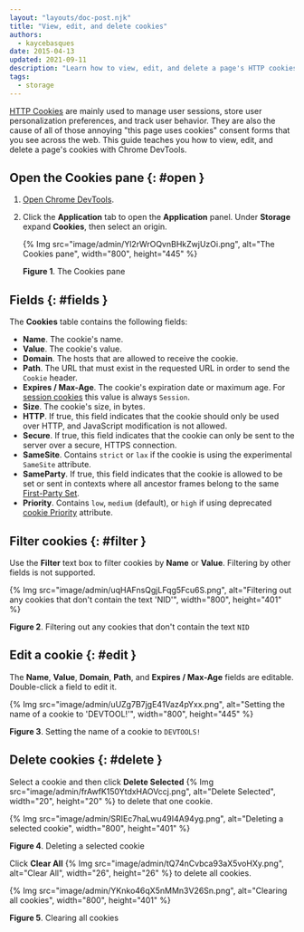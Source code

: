 ```yaml
---
layout: "layouts/doc-post.njk"
title: "View, edit, and delete cookies"
authors:
  - kaycebasques
date: 2015-04-13
updated: 2021-09-11
description: "Learn how to view, edit, and delete a page's HTTP cookies using Chrome DevTools."
tags:
  - storage
---
```


[HTTP Cookies][1] are mainly used to manage user sessions, store user personalization preferences,
and track user behavior. They are also the cause of all of those annoying "this page uses cookies"
consent forms that you see across the web. This guide teaches you how to view, edit, and delete a
page's cookies with Chrome DevTools.

## Open the Cookies pane {: #open }

1.  [Open Chrome DevTools][2].
2.  Click the **Application** tab to open the **Application** panel.
    Under **Storage** expand **Cookies**, then select an origin.

    {% Img src="image/admin/Yl2rWrOQvnBHkZwjUzOi.png", alt="The Cookies pane", width="800", height="445" %}

    **Figure 1**. The Cookies pane

## Fields {: #fields }

The **Cookies** table contains the following fields:

- **Name**. The cookie's name.
- **Value**. The cookie's value.
- **Domain**. The hosts that are allowed to receive the cookie.
- **Path**. The URL that must exist in the requested URL in order to send the `Cookie` header.
- **Expires / Max-Age**. The cookie's expiration date or maximum age.
  For [session cookies][6] this value is always `Session`.
- **Size**. The cookie's size, in bytes.
- **HTTP**. If true, this field indicates that the cookie should only be used over HTTP, and
  JavaScript modification is not allowed.
- **Secure**. If true, this field indicates that the cookie can only be sent to the server over a
  secure, HTTPS connection.
- **SameSite**. Contains `strict` or `lax` if the cookie is using the experimental `SameSite`
  attribute.
- **SameParty**. If true, this field indicates that the cookie is allowed to be set or sent in contexts
  where all ancestor frames belong to the same [First-Party Set][3].
- **Priority**. Contains `low`, `medium` (default), or `high` if using deprecated [cookie
  Priority][10] attribute.

## Filter cookies {: #filter }

Use the **Filter** text box to filter cookies by **Name** or **Value**. Filtering by other fields is
not supported.

{% Img src="image/admin/uqHAFnsQgjLFqg5Fcu6S.png", alt="Filtering out any cookies that don't contain the text 'NID'", width="800", height="401" %}

**Figure 2**. Filtering out any cookies that don't contain the text `NID`

## Edit a cookie {: #edit }

The **Name**, **Value**, **Domain**, **Path**, and **Expires / Max-Age** fields are editable.
Double-click a field to edit it.

{% Img src="image/admin/uUZg7B7jgE41Vaz4pYxx.png", alt="Setting the name of a cookie to 'DEVTOOL!'", width="800", height="445" %}

**Figure 3**. Setting the name of a cookie to `DEVTOOLS!`

## Delete cookies {: #delete }

Select a cookie and then click **Delete Selected**
{% Img src="image/admin/frAwfK150YtdxHAOVccj.png", alt="Delete Selected", width="20", height="20" %} to delete that one cookie.

{% Img src="image/admin/SRIEc7haLwu49I4A94yg.png", alt="Deleting a selected cookie", width="800", height="401" %}

**Figure 4**. Deleting a selected cookie

Click **Clear All** {% Img src="image/admin/tQ74nCvbca93aX5voHXy.png", alt="Clear All", width="26", height="26" %} to delete all
cookies.

{% Img src="image/admin/YKnko46qX5nMMn3V26Sn.png", alt="Clearing all cookies", width="800", height="401" %}

**Figure 5**. Clearing all cookies

[1]: https://developer.mozilla.org/docs/Web/HTTP/Cookies
[2]: /docs/devtools/open
[3]: /docs/privacy-sandbox/first-party-sets/
[6]: https://developer.mozilla.org/docs/Web/HTTP/Cookies#define_the_lifetime_of_a_cookie
[10]: https://bugs.chromium.org/p/chromium/issues/detail?id=232693

